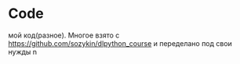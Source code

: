 # Code
мой код(разное). Многое взято с https://github.com/sozykin/dlpython_course и  переделано под свои нужды
n
